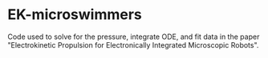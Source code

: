 # EK-microswimmers

Code used to solve for the pressure, integrate ODE, and fit data in the paper "Electrokinetic Propulsion for Electronically Integrated Microscopic Robots".
